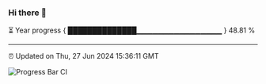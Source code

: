 ### Hi there 👋

⏳ Year progress { ██████████████▁▁▁▁▁▁▁▁▁▁▁▁▁▁▁▁ } 48.81 %

---

⏰ Updated on Thu, 27 Jun 2024 15:36:11 GMT

![Progress Bar CI](https://github.com/IshwaranRudhara/GIT-ACTION/workflows/Progress%20Bar%20CI/badge.svg)
